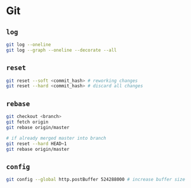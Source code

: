 # Git

## `log`

```bash
git log --oneline
git log --graph --oneline --decorate --all
```

## `reset`

```bash
git reset --soft <commit_hash> # reworking changes
git reset --hard <commit_hash> # discard all changes
```

## `rebase`

```bash
git checkout <branch>
git fetch origin
git rebase origin/master

# if already merged master into branch
git reset --hard HEAD~1
git rebase origin/master
```

## `config`

```bash
git config --global http.postBuffer 524288000 # increase buffer size
```

